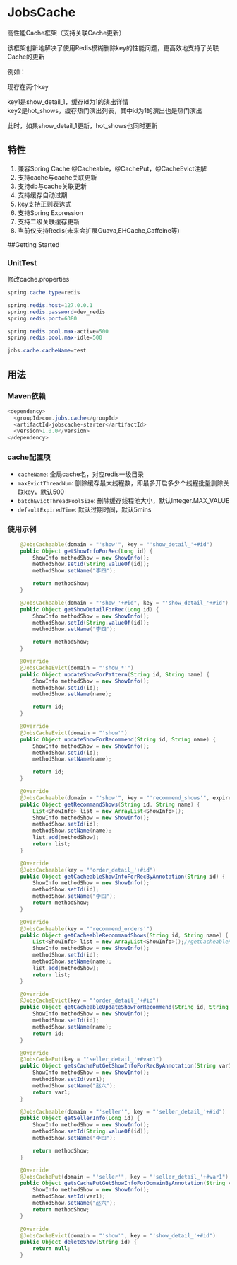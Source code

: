 # JobsCache
高性能Cache框架（支持关联Cache更新）

该框架创新地解决了使用Redis模糊删除key的性能问题，更高效地支持了关联Cache的更新

例如：

现存在两个key

key1是show_detail_1，缓存id为1的演出详情<br/>
key2是hot_shows，缓存热门演出列表，其中id为1的演出也是热门演出

此时，如果show_detail_1更新，hot_shows也同时更新

## 特性

1. 兼容Spring Cache @Cacheable，@CachePut，@CacheEvict注解
2. 支持cache与cache关联更新
3. 支持db与cache关联更新
4. 支持缓存自动过期
5. key支持正则表达式
6. 支持Spring Expression
7. 支持二级关联缓存更新
8. 当前仅支持Redis(未来会扩展Guava,EHCache,Caffeine等)

##Getting Started

### UnitTest ###
修改cache.properties

```java
spring.cache.type=redis

spring.redis.host=127.0.0.1
spring.redis.password=dev_redis
spring.redis.port=6380

spring.redis.pool.max-active=500
spring.redis.pool.max-idle=500

jobs.cache.cacheName=test
```

## 用法

### Maven依赖 ###

```java
<dependency>
  <groupId>com.jobs.cache</groupId>
  <artifactId>jobscache-starter</artifactId>
  <version>1.0.0</version>
</dependency>
```

### cache配置项 ###            
* `cacheName`: 全局cache名，对应redis一级目录
* `maxEvictThreadNum`: 删除缓存最大线程数，即最多开启多少个线程批量删除关联key，默认500
* `batchEvictThreadPoolSize`: 删除缓存线程池大小，默认Integer.MAX_VALUE
* `defaultExpiredTime`: 默认过期时间，默认5mins

### 使用示例 ###

```java
    @JobsCacheable(domain = "'show'", key = "'show_detail_'+#id")
    public Object getShowInfoForRec(Long id) {
        ShowInfo methodShow = new ShowInfo();
        methodShow.setId(String.valueOf(id));
        methodShow.setName("李四");

        return methodShow;
    }

    @JobsCacheable(domain = "'show_'+#id", key = "'show_detail_'+#id")
    public Object getShowDetailForRec(Long id) {
        ShowInfo methodShow = new ShowInfo();
        methodShow.setId(String.valueOf(id));
        methodShow.setName("李四");

        return methodShow;
    }

    @Override
    @JobsCacheEvict(domain = "'show_*'")
    public Object updateShowForPattern(String id, String name) {
        ShowInfo methodShow = new ShowInfo();
        methodShow.setId(id);
        methodShow.setName(name);

        return id;
    }

    @Override
    @JobsCacheEvict(domain = "'show'")
    public Object updateShowForRecommend(String id, String name) {
        ShowInfo methodShow = new ShowInfo();
        methodShow.setId(id);
        methodShow.setName(name);

        return id;
    }

    @Override
    @JobsCacheable(domain = "'show'", key = "'recommend_shows'", expireTime = 5000L)
    public Object getRecommandShows(String id, String name) {
        List<ShowInfo> list = new ArrayList<ShowInfo>();
        ShowInfo methodShow = new ShowInfo();
        methodShow.setId(id);
        methodShow.setName(name);
        list.add(methodShow);
        return list;
    }

    @Override
    @JobsCacheable(key = "'order_detail_'+#id")
    public Object getCacheableShowInfoForRecByAnnotation(String id) {
        ShowInfo methodShow = new ShowInfo();
        methodShow.setId(id);
        methodShow.setName("李四");
        return methodShow;
    }

    @Override
    @JobsCacheable(key = "'recommend_orders'")
    public Object getCacheableRecommandShows(String id, String name) {
        List<ShowInfo> list = new ArrayList<ShowInfo>();//getCacheableRecommandShows
        ShowInfo methodShow = new ShowInfo();
        methodShow.setId(id);
        methodShow.setName(name);
        list.add(methodShow);
        return list;
    }

    @Override
    @JobsCacheEvict(key = "'order_detail_'+#id")
    public Object getCacheableUpdateShowForRecommend(String id, String name) {
        ShowInfo methodShow = new ShowInfo();
        methodShow.setId(id);
        methodShow.setName(name);
        return id;
    }

    @Override
    @JobsCachePut(key = "'seller_detail_'+#var1")
    public Object getsCachePutGetShowInfoForRecByAnnotation(String var1) {
        ShowInfo methodShow = new ShowInfo();
        methodShow.setId(var1);
        methodShow.setName("赵六");
        return var1;
    }

    @JobsCacheable(domain = "'seller'", key = "'seller_detail_'+#id")
    public Object getSellerInfo(Long id) {
        ShowInfo methodShow = new ShowInfo();
        methodShow.setId(String.valueOf(id));
        methodShow.setName("李四");

        return methodShow;
    }

    @Override
    @JobsCachePut(domain = "'seller'", key = "'seller_detail_'+#var1")
    public Object getsCachePutGetShowInfoForDomainByAnnotation(String var1) {
        ShowInfo methodShow = new ShowInfo();
        methodShow.setId(var1);
        methodShow.setName("赵六");
        return methodShow;
    }

    @Override
    @JobsCacheEvict(domain = "'show'", key = "'show_detail_'+#id")
    public Object deleteShow(String id) {
        return null;
    }
```
